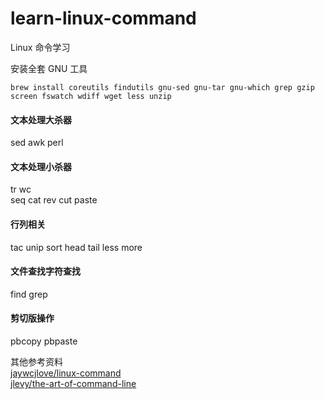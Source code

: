 # learn-linux-command
Linux 命令学习

安装全套 GNU 工具
```
brew install coreutils findutils gnu-sed gnu-tar gnu-which grep gzip screen fswatch wdiff wget less unzip
```

#### 文本处理大杀器
sed awk perl
#### 文本处理小杀器
tr 
wc  
seq
cat rev
cut paste
#### 行列相关
tac
unip sort 
head tail
less more
#### 文件查找字符查找
find grep
#### 剪切版操作
pbcopy pbpaste

其他参考资料  
[jaywcjlove/linux-command](https://github.com/jaywcjlove/linux-command/blob/master/README.md)  
[jlevy/the-art-of-command-line](https://github.com/jlevy/the-art-of-command-line)  

